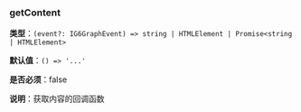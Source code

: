 ### getContent

**类型**：`(event?: IG6GraphEvent) => string | HTMLElement | Promise<string | HTMLElement>`

**默认值**：`() => '...'`

**是否必须**：false

**说明**：获取内容的回调函数

